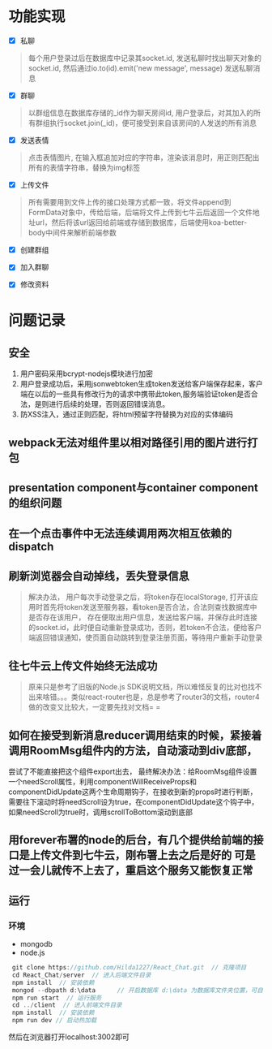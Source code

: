 # 功能实现

- [x] 私聊  

> 每个用户登录过后在数据库中记录其socket.id, 发送私聊时找出聊天对象的socket.id, 然后通过io.to(id).emit('new message', message) 发送私聊消息

- [x] 群聊  

> 以群组信息在数据库存储的\_id作为聊天房间id, 用户登录后，对其加入的所有群组执行socket.join(\_id)，便可接受到来自该房间的人发送的所有消息

- [x] 发送表情  

> 点击表情图片, 在输入框追加对应的字符串，渲染该消息时，用正则匹配出所有的表情字符串，替换为img标签

- [x] 上传文件

> 所有需要用到文件上传的接口处理方式都一致，将文件append到FormData对象中，传给后端，后端将文件上传到七牛云后返回一个文件地址url，然后将该url返回给前端或存储到数据库，后端使用koa-better-body中间件来解析前端参数

- [x] 创建群组

- [x] 加入群聊

- [x] 修改资料

# 问题记录

## 安全  

1. 用户密码采用bcrypt-nodejs模块进行加密
2. 用户登录成功后，采用jsonwebtoken生成token发送给客户端保存起来，客户端在以后的一些具有修改行为的请求中携带此token,服务端验证token是否合法，是则进行后续的处理，否则返回错误消息。
3. 防XSS注入，通过正则匹配，将html预留字符替换为对应的实体编码

## webpack无法对组件里以相对路径引用的图片进行打包

## presentation component与container component的组织问题

## 在一个点击事件中无法连续调用两次相互依赖的dispatch

## 刷新浏览器会自动掉线，丢失登录信息

> 解决办法， 用户每次手动登录之后，将token存在localStorage, 打开该应用时首先将token发送至服务器，看token是否合法，合法则查找数据库中是否存在该用户， 存在便取出用户信息，发送给客户端，并保存此时连接的socket.id，此时便自动重新登录成功，否则，若token不合法，便给客户端返回错误通知，使页面自动跳转到登录注册页面，等待用户重新手动登录

## 往七牛云上传文件始终无法成功

> 原来只是参考了旧版的Node.js SDK说明文档，所以难怪反复的比对也找不出来啥错。。。类似react-router也是，总是参考了router3的文档，router4做的改变又比较大，一定要先找对文档= =

## 如何在接受到新消息reducer调用结束的时候，紧接着调用RoomMsg组件内的方法，自动滚动到div底部，
尝试了不能直接把这个组件export出去，
最终解决办法：给RoomMsg组件设置一个needScroll属性，利用componentWillReceiveProps和componentDidUpdate这两个生命周期钩子，在接收到新的props时进行判断，需要往下滚动时将needScroll设为true，在componentDidUpdate这个钩子中，如果needScroll为true时，调用scrollToBottom滚动到底部

## 用forever布署的node的后台，有几个提供给前端的接口是上传文件到七牛云，刚布署上去之后是好的  可是过一会儿就传不上去了，重启这个服务又能恢复正常


## 运行

### 环境
* mongodb
* node.js

```javascript
 git clone https://github.com/Hilda1227/React_Chat.git  // 克隆项目  
 cd React_Chat/server  // 进入后端文件目录
 npm install  // 安装依赖
 mongod --dbpath d:\data      // 开启数据库 d:\data 为数据库文件夹位置，可自行设置
 npm run start  // 运行服务
 cd ../client  // 进入前端文件目录
 npm install  // 安装依赖 
 npm run dev // 启动热加载
```
然后在浏览器打开localhost:3002即可












